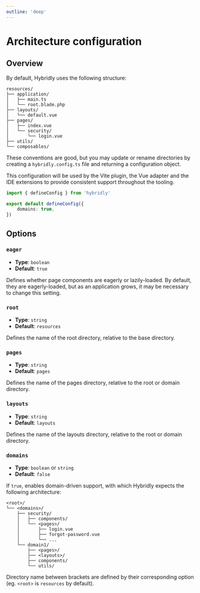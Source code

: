 ```yaml
---
outline: 'deep'
---
```


# Architecture configuration

## Overview

By default, Hybridly uses the following structure:

```
resources/
├── application/
│   ├── main.ts
│   └── root.blade.php
├── layouts/
│   └── default.vue
├── pages/
│   ├── index.vue
│   └── security/
│       └── login.vue
├── utils/
└── composables/
```

These conventions are good, but you may update or rename directories by creating a `hybridly.config.ts` file and returning a configuration object. 

This configuration will be used by the Vite plugin, the Vue adapter and the IDE extensions to provide consistent support throughout the tooling.

```ts
import { defineConfig } from 'hybridly'

export default defineConfig({
	domains: true,
})
```

## Options

### `eager`

- **Type**: `boolean`
- **Default**: `true`

Defines whether page components are eagerly or lazily-loaded. By default, they are eagerly-loaded, but as an application grows, it may be necessary to change this setting.

### `root`

- **Type**: `string`
- **Default**: `resources`

Defines the name of the root directory, relative to the base directory.

### `pages`

- **Type**: `string`
- **Default**: `pages`

Defines the name of the pages directory, relative to the root or domain directory.

### `layouts`

- **Type**: `string`
- **Default**: `layouts`

Defines the name of the layouts directory, relative to the root or domain directory.

### `domains`

- **Type**: `boolean` or `string`
- **Default**: `false`

If `true`, enables domain-driven support, with which Hybridly expects the following architecture:

```
<root>/
└── <domains>/
    ├── security/
    │   ├── components/
    │   └── <pages>/
    │       ├── login.vue
    │       ├── forgot-password.vue
    │       └── ...
    └── domain1/
        ├── <pages>/
        ├── <layouts>/
        ├── components/
        └── utils/
```

Directory name between brackets are defined by their corresponding option (eg. `<root>` is `resources` by default).
